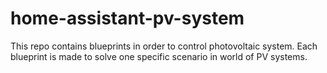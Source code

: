 # home-assistant-pv-system
This repo contains blueprints in order to control photovoltaic system. Each blueprint is made to solve one specific scenario in world of PV systems.
